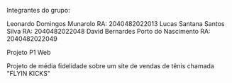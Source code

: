 Integrantes do grupo:

Leonardo Domingos Munarolo RA: 2040482022013
Lucas Santana Santos Silva RA: 2040482022048
David Bernardes Porto do Nascimento RA: 2040482022049

Projeto P1 Web

Projeto de média fidelidade sobre um site de vendas de tênis chamada "FLYIN KICKS"
